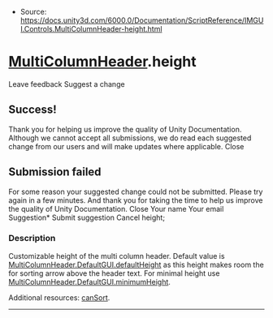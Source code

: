 * Source: https://docs.unity3d.com/6000.0/Documentation/ScriptReference/IMGUI.Controls.MultiColumnHeader-height.html

#  [MultiColumnHeader](https://docs.unity3d.com/6000.0/Documentation/ScriptReference/IMGUI.Controls.MultiColumnHeader.html).height
Leave feedback
Suggest a change
## Success!
Thank you for helping us improve the quality of Unity Documentation. Although we cannot accept all submissions, we do read each suggested change from our users and will make updates where applicable.
Close
## Submission failed
For some reason your suggested change could not be submitted. Please <a>try again</a> in a few minutes. And thank you for taking the time to help us improve the quality of Unity Documentation.
Close
Your name Your email Suggestion* Submit suggestion
Cancel
height; 
### Description
Customizable height of the multi column header.
Default value is [MultiColumnHeader.DefaultGUI.defaultHeight](https://docs.unity3d.com/6000.0/Documentation/ScriptReference/IMGUI.Controls.MultiColumnHeader.DefaultGUI-defaultHeight.html) as this height makes room the for sorting arrow above the header text. For minimal height use [MultiColumnHeader.DefaultGUI.minimumHeight](https://docs.unity3d.com/6000.0/Documentation/ScriptReference/IMGUI.Controls.MultiColumnHeader.DefaultGUI-minimumHeight.html).  
  
Additional resources: [canSort](https://docs.unity3d.com/6000.0/Documentation/ScriptReference/IMGUI.Controls.MultiColumnHeader-canSort.html).
* * *
